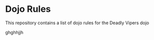 Dojo Rules
==========

This repository contains a list of dojo rules for the Deadly Vipers dojo

ghghhjjh
